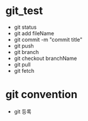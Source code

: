 # git_test

- git status
- git add fileName
- git commit -m "commit title"
- git push
- git branch
- git checkout branchName
- git pull
- git fetch


# git convention


- git 등록 


